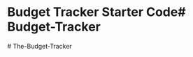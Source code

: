 # Budget Tracker Starter Code#   B u d g e t - T r a c k e r  
 #   T h e - B u d g e t - T r a c k e r  
 